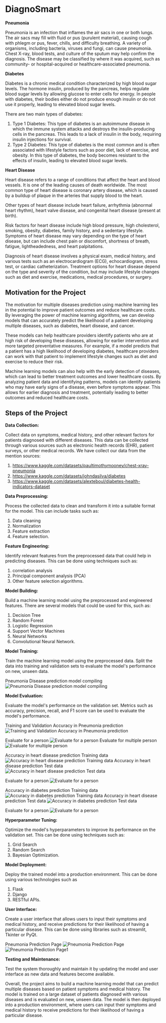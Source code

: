 # DiagnoSmart

**Pneumonia**

Pneumonia is an infection that inflames the air sacs in one or both lungs. The air sacs may fill with fluid or pus (purulent material), causing cough with phlegm or pus, fever, chills, and difficulty breathing. A variety of organisms, including bacteria, viruses and fungi, can cause pneumonia. Chest X-ray, blood tests, and culture of the sputum may help confirm the diagnosis. The disease may be classified by where it was acquired, such as community- or hospital-acquired or healthcare-associated pneumonia.

**Diabetes**

Diabetes is a chronic medical condition characterized by high blood sugar levels. The hormone insulin, produced by the pancreas, helps regulate blood sugar levels by allowing glucose to enter cells for energy. In people with diabetes, their bodies either do not produce enough insulin or do not use it properly, leading to elevated blood sugar levels.

There are two main types of diabetes:
1. Type 1 Diabetes: This type of diabetes is an autoimmune disease in which the immune system attacks and destroys the insulin-producing cells in the pancreas. This leads to a lack of insulin in the body, requiring insulin injections for survival.
2. Type 2 Diabetes: This type of diabetes is the most common and is often associated with lifestyle factors such as poor diet, lack of exercise, and obesity. In this type of diabetes, the body becomes resistant to the effects of insulin, leading to elevated blood sugar levels.

**Heart Disease**

Heart disease refers to a range of conditions that affect the heart and blood vessels. It is one of the leading causes of death worldwide. The most common type of heart disease is coronary artery disease, which is caused by a buildup of plaque in the arteries that supply blood to the heart.

Other types of heart disease include heart failure, arrhythmia (abnormal heart rhythm), heart valve disease, and congenital heart disease (present at birth).

Risk factors for heart disease include high blood pressure, high cholesterol, smoking, obesity, diabetes, family history, and a sedentary lifestyle. Symptoms of heart disease may vary depending on the type of heart disease, but can include chest pain or discomfort, shortness of breath, fatigue, lightheadedness, and heart palpitations.

Diagnosis of heart disease involves a physical exam, medical history, and various tests such as an electrocardiogram (ECG), echocardiogram, stress test, or cardiac catheterization. Treatment options for heart disease depend on the type and severity of the condition, but may include lifestyle changes such as diet and exercise, medications, medical procedures, or surgery.

**Motivation for the Project** 
-----------------------------------------------------------------
The motivation for multiple diseases prediction using machine learning lies in the potential to improve patient outcomes and reduce healthcare costs. By leveraging the power of machine learning algorithms, we can develop models that can accurately predict the likelihood of a patient developing multiple diseases, such as diabetes, heart disease, and cancer.

These models can help healthcare providers identify patients who are at high risk of developing these diseases, allowing for earlier intervention and more targeted preventative measures. For example, if a model predicts that a patient has a high likelihood of developing diabetes, healthcare providers can work with that patient to implement lifestyle changes such as diet and exercise to reduce their risk.

Machine learning models can also help with the early detection of diseases, which can lead to better treatment outcomes and lower healthcare costs. By analyzing patient data and identifying patterns, models can identify patients who may have early signs of a disease, even before symptoms appear. This allows for earlier diagnosis and treatment, potentially leading to better outcomes and reduced healthcare costs.

**Steps of the Project**
-----------------------------------------------------------------
**Data Collection:**

Collect data on symptoms, medical history, and other relevant factors for patients diagnosed with different diseases. This data can be collected through various sources such as electronic health records (EHR), patient surveys, or other medical records. We have collect our data from the mention sources:
1. https://www.kaggle.com/datasets/paultimothymooney/chest-xray-pneumonia
2. https://www.kaggle.com/datasets/johndasilva/diabetes
3. https://www.kaggle.com/datasets/alexteboul/diabetes-health-indicators-dataset


**Data Preprocessing:**

Process the collected data to clean and transform it into a suitable format for the model. This can include tasks such as:
1. Data cleaning 
2. Normalization 
3. Feature extraction
4. Feature selection.


**Feature Engineering:**

Identify relevant features from the preprocessed data that could help in predicting diseases. This can be done using techniques such as:
1. correlation analysis
2. Principal component analysis (PCA)
3. Other feature selection algorithms.


**Model Building:**

Build a machine learning model using the preprocessed and engineered features. There are several models that could be used for this, such as: 
1. Decision Tree
2. Random Forest
3. Logistic Regression
4. Support Vector Machines
5. Neural Networks
6. Convolutional Neural Network.


**Model Training:**

Train the machine learning model using the preprocessed data. Split the data into training and validation sets to evaluate the model's performance on new, unseen data.

Pneumonia Disease prediction model compiling 
![Pneumonia Disease prediction model compiling ](https://github.com/NAYANCSE27/DiagnoSmart/blob/main/images/2.png "Pneumonia Disease prediction model compiling ")


**Model Evaluation:**

Evaluate the model's performance on the validation set. Metrics such as accuracy, precision, recall, and F1 score can be used to evaluate the model's performance.

Training and Validation Accuracy in Pneumonia prediction
![Training and Validation Accuracy in Pneumonia prediction]( https://github.com/NAYANCSE27/DiagnoSmart/blob/main/images/3.png "Training and Validation Accuracy in Pneumonia prediction")

Evaluate for a person
![Evaluate for a person]( https://github.com/NAYANCSE27/DiagnoSmart/blob/main/images/4.png "Evaluate for a person")
Evaluate for multiple person
![Evaluate for multiple person]( https://github.com/NAYANCSE27/DiagnoSmart/blob/main/images/5.png "Evaluate for multiple person")

Accuracy in heart disease prediction Training data
![Accuracy in heart disease prediction Training data](https://github.com/NAYANCSE27/DiagnoSmart/blob/main/images/9.png "Accuracy in heart disease prediction Training data")
Accuracy in heart disease prediction Test data
![Accuracy in heart disease prediction Test data]( https://github.com/NAYANCSE27/DiagnoSmart/blob/main/images/10.png "Accuracy in heart disease prediction Test data")

Evaluate for a person
![Evaluate for a person]( https://github.com/NAYANCSE27/DiagnoSmart/blob/main/images/11.png "Evaluate for a person")


Accuracy in diabetes prediction Training data
![Accuracy in diabetes prediction Training data](https://github.com/NAYANCSE27/DiagnoSmart/blob/main/images/6.png "Accuracy in diabetes prediction Training data")
Accuracy in heart disease prediction Test data
![Accuracy in  diabetes prediction Test data]( https://github.com/NAYANCSE27/DiagnoSmart/blob/main/images/7.png "Accuracy in diabetes prediction Test data")

Evaluate for a person
![Evaluate for a person]( https://github.com/NAYANCSE27/DiagnoSmart/blob/main/images/8.png "Evaluate for a person")

**Hyperparameter Tuning:**

Optimize the model's hyperparameters to improve its performance on the validation set. This can be done using techniques such as:
1. Grid Search
2. Random Search
3. Bayesian Optimization.


**Model Deployment:**

Deploy the trained model into a production environment. This can be done using various technologies such as
1. Flask
2. Django
3. RESTful APIs.


**User Interface:**

Create a user interface that allows users to input their symptoms and medical history, and receive predictions for their likelihood of having a particular disease. This can be done using libraries such as streamlit, Tkinter or PyQt.

Pneumonia Prediction Page
![Pneumonia Prediction Page](https://github.com/NAYANCSE27/DiagnoSmart/blob/main/images/12.JPG "Pneumonia Prediction Page")
![Pneumonia Prediction Page1](https://github.com/NAYANCSE27/DiagnoSmart/blob/main/images/13.JPG "Pneumonia Prediction Page1")


**Testing and Maintenance:**

Test the system thoroughly and maintain it by updating the model and user interface as new data and features become available.

Overall, the project aims to build a machine learning model that can predict multiple diseases based on patient symptoms and medical history. The model is trained on a large dataset of patients diagnosed with various diseases and is evaluated on new, unseen data. The model is then deployed into a production environment, where users can input their symptoms and medical history to receive predictions for their likelihood of having a particular disease.
